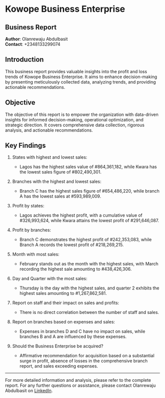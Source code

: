 # Kowope Business Enterprise

## Business Report

**Author**: Olanrewaju Abdulbasit  
**Contact**: +2348133299074  

## Introduction

This business report provides valuable insights into the profit and loss trends of Kowope Business Enterprise. It aims to enhance decision-making by presenting meticulously collected data, analyzing trends, and providing actionable recommendations.

## Objective

The objective of this report is to empower the organization with data-driven insights for informed decision-making, operational optimization, and strategic direction. It covers comprehensive data collection, rigorous analysis, and actionable recommendations.

## Key Findings

1. States with highest and lowest sales:
   - Lagos has the highest sales value of #864,361,182, while Kwara has the lowest sales figure of #802,490,301.

2. Branches with the highest and lowest sales:
   - Branch C has the highest sales figure of #654,486,220, while branch A has the lowest sales at #593,989,009.

3. Profit by states:
   - Lagos achieves the highest profit, with a cumulative value of #326,993,624, while Kwara attains the lowest profit of #291,646,087.

4. Profit by branches:
   - Branch C demonstrates the highest profit of #242,353,083, while Branch A records the lowest profit of #218,269,215.

5. Month with most sales:
   - February stands out as the month with the highest sales, with March recording the highest sale amounting to #438,426,306.

6. Day and Quarter with the most sales:
   - Thursday is the day with the highest sales, and quarter 2 exhibits the highest sales amounting to #1,267,862,581.

7. Report on staff and their impact on sales and profits:
   - There is no direct correlation between the number of staff and sales.

8. Report on branches based on expenses and sales:
   - Expenses in branches D and C have no impact on sales, while branches B and A are influenced by these expenses.

9. Should the Business Enterprise be acquired?
   - Affirmative recommendation for acquisition based on a substantial surge in profit, absence of losses in the comprehensive branch report, and sales exceeding expenses.

---

For more detailed information and analysis, please refer to the complete report. For any further questions or assistance, please contact Olanrewaju Abdulbasit on  [LinkedIn](https://www.linkedin.com/in/olanrewaju-abdulbasit-gbolahan/).
